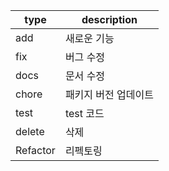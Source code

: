 | type      | description |
|-----------|-------------|
| add      | 새로운 기능      |
| fix       | 버그 수정       |
| docs  | 문서 수정       |
| chore       | 패키지 버전 업데이트 |
| test     | test 코드     |
| delete    | 삭제          |
|Refactor | 리펙토링        | 